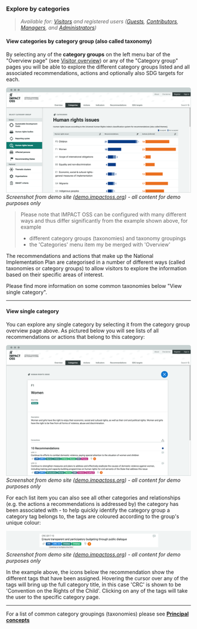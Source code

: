 ### Explore by categories

> _Available for: [Visitors](/visitors/visitor.md) and registered users ([Guests](/guests/guest.md), [Contributors](/contributors/contributor.md), [Managers](/managers/manager.md), and [Administrators](/admins/admin.md))_

#### View categories by category group (also called taxonomy)

By selecting any of the **category groups** on the left menu bar of the "Overview page" (see [Visitor overview](/visitors/visitor.md)) or any of the "Category group" pages you will be able to explore the different category groups listed and all associated recommendations, actions and optionally also SDG targets for each.

![](/assets/v-categories.png)
_Screenshot from demo site ([demo.impactoss.org](https://demo.impactoss.org)) - all content for demo purposes only_

> Please note that IMPACT OSS can be configured with many different ways and thus differ significantly from the example shown above, for example
> - different category groups (taxonomies) and taxonomy groupings
> - the 'Categories' menu item my be merged with 'Overview'

The recommendations and actions that make up the National Implementation Plan are categorised in a number of different ways (called taxonomies or category groups) to allow visitors to explore the information based on their specific areas of interest.

Please find more information on some common taxonomies below "View single category".

---

#### View single category

You can explore any single category by selecting it from the category group overview page above. As pictured below you will see lists of all recommendations or actions that belong to this category:

![](/assets/v-categories-single.png)
_Screenshot from demo site ([demo.impactoss.org](https://demo.impactoss.org)) - all content for demo purposes only_

For each list item you can also see all other categories and relationships (e.g. the actions a recommendations is addressed by) the category has been associated with - to help quickly identify the category group a category tag belongs to, the tags are coloured according to the group's unique colour:

![](/assets/cursor.png)
_Screenshot from demo site ([demo.impactoss.org](https://demo.impactoss.org)) - all content for demo purposes only_

In the example above, the icons below the recommendation show the different tags that have been assigned. Hovering the cursor over any of the tags will bring up the full category title, in this case 'CRC' is shown to be 'Convention on the Rights of the Child'. Clicking on any of the tags will take the user to the specific category page.

---

For a list of common category groupings (taxonomies) please see **[Principal concepts](concepts.md)**
